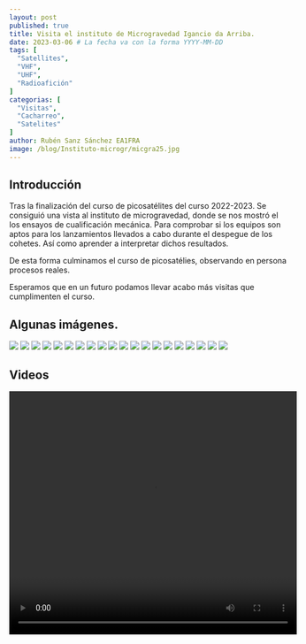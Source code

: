 ```yaml
---
layout: post
published: true
title: Visita el instituto de Microgravedad Igancio da Arriba.
date: 2023-03-06 # La fecha va con la forma YYYY-MM-DD
tags: [
  "Satellites",
  "VHF",
  "UHF",
  "Radioafición"
]
categorias: [
  "Visitas",
  "Cacharreo",
  "Satelites"
]
author: Rubén Sanz Sánchez EA1FRA
image: /blog/Instituto-microgr/micgra25.jpg
---
```


## Introducción
Tras la finalización del curso de picosatélites del curso 2022-2023. Se consiguió una vista al instituto de microgravedad, donde se nos mostró el los ensayos de cualificación mecánica. Para comprobar si los equipos son aptos para los lanzamientos llevados a cabo durante el despegue de los cohetes. Así como aprender a interpretar dichos resultados.

De esta forma culminamos el curso de picosatélies, observando en persona procesos reales.

Esperamos que en un futuro podamos llevar acabo más visitas que cumplimenten el curso.

## Algunas imágenes.

![](/blog/Instituto-microgr/micgra1.jpg)
![](/blog/Instituto-microgr/micgra2.jpg)
![](/blog/Instituto-microgr/micgra3.jpg)
![](/blog/Instituto-microgr/micgra4.jpg)
![](/blog/Instituto-microgr/micgra6.jpg)
![](/blog/Instituto-microgr/micgra7.jpg)
![](/blog/Instituto-microgr/micgra8.jpg)
![](/blog/Instituto-microgr/micgra9.jpg)
![](/blog/Instituto-microgr/micgra10.jpg)
![](/blog/Instituto-microgr/micgra11.jpg)
![](/blog/Instituto-microgr/micgra12.jpg)
![](/blog/Instituto-microgr/micgra13.jpg)
![](/blog/Instituto-microgr/micgra15.jpg)
![](/blog/Instituto-microgr/micgra16.jpg)
![](/blog/Instituto-microgr/micgra17.jpg)
![](/blog/Instituto-microgr/micgra18.jpg)
![](/blog/Instituto-microgr/micgra19.jpg)
![](/blog/Instituto-microgr/micgra20.jpg)
![](/blog/Instituto-microgr/micgra21.jpg)
![](/blog/Instituto-microgr/micgra24.jpg)

## Videos
<video width="520" height="440" controls>
  <source src="/blog/Instituto-microgr/micgra5.mp4" type="video/mp4>

  </video>

<video width="520" height="440" controls>
   <source src="/blog/Instituto-microgr/micgra22.mp4" type="video/mp4>

  </video>

<video width="520" height="440" controls>
  <source src="/blog/Instituto-microgr/micgra23.mp4" type="video/mp4>
  
</video>

 Ruben Sanz Sanchez EA1FRA.